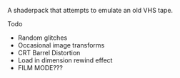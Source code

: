 A shaderpack that attempts to emulate an old VHS tape.

Todo
- Random glitches
- Occasional image transforms
- CRT Barrel Distortion
- Load in dimension rewind effect
- FILM MODE???
